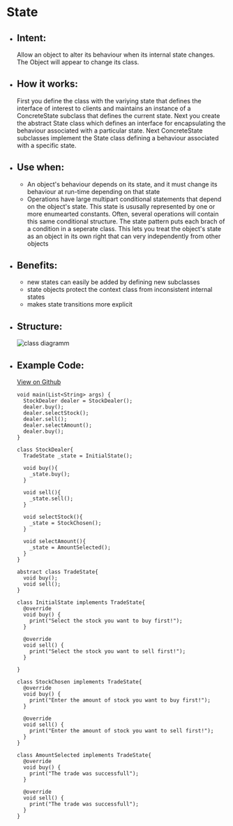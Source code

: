 # State

- ## Intent:
  Allow an object to alter its behaviour when its internal state changes. The Object will appear to change its class.

- ## How it works:
  First you define the class with the variying state that defines the interface of interest to clients and maintains an instance of a ConcreteState subclass that defines the current state. Next you create the abstract State class which defines an interface for encapsulating the behaviour associated with a particular state. Next ConcreteState subclasses implement the State class defining a behaviour associated with a specific state.
  
- ## Use when:
  - An object's behaviour depends on its state, and it must change its behaviour at run-time depending on that state
  - Operations have large multipart conditional statements that depend on the object's state. This state is ususally represented by one or more enumearted constants. Often, several operations will contain this same conditional structure. The state pattern puts each brach of a condition in a seperate class. This lets you treat the object's state as an object in its own right that can very independently from other objects

- ## Benefits:
  - new states can easily be added by defining new subclasses
  - state objects protect the context class from inconsistent internal states
  - makes state transitions more explicit
  
- ## Structure:
  ![class diagramm](https://www.dofactory.com/img/diagrams/net/state.png)
  
- ## Example Code:
  [View on Github](https://github.com/TheUltimateOptimist/Design-Patterns/blob/master/State/state_example.dart)

  ```
  void main(List<String> args) {
    StockDealer dealer = StockDealer();
    dealer.buy();
    dealer.selectStock();
    dealer.sell();
    dealer.selectAmount();
    dealer.buy();
  }

  class StockDealer{
    TradeState _state = InitialState();

    void buy(){
      _state.buy();
    }

    void sell(){
      _state.sell();
    }

    void selectStock(){
      _state = StockChosen();
    }

    void selectAmount(){
      _state = AmountSelected();
    }
  }

  abstract class TradeState{
    void buy();
    void sell();
  }

  class InitialState implements TradeState{
    @override
    void buy() {
      print("Select the stock you want to buy first!");
    }

    @override
    void sell() {
      print("Select the stock you want to sell first!");
    }

  }

  class StockChosen implements TradeState{
    @override
    void buy() {
      print("Enter the amount of stock you want to buy first!");
    }

    @override
    void sell() {
      print("Enter the amount of stock you want to sell first!");
    }
  }

  class AmountSelected implements TradeState{
    @override
    void buy() {
      print("The trade was successfull");
    }

    @override
    void sell() {
      print("The trade was successfull");
    }
  }
  ```